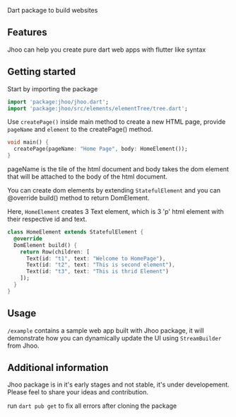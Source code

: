 

Dart package to build websites

## Features

Jhoo can help you create pure dart web apps with flutter like syntax

## Getting started

Start by importing the package
```dart
import 'package:jhoo/jhoo.dart';
import 'package:jhoo/src/elements/elementTree/tree.dart';

```

Use ```createPage()``` inside main method to create a new HTML page,
provide ```pageName``` and ```element``` to the createPage() method.

```dart
void main() {
  createPage(pageName: "Home Page", body: HomeElement());
}

```

pageName is the tile of the html document and body takes the dom element
that will be attached to the body of the html document.


You can create dom elements by extending ```StatefulElement```
and you can @override build() method to return DomElement.

Here, ```HomeElement``` creates 3 Text element, which is 3 'p' html element with their 
respective id and text.

```dart
class HomeElement extends StatefulElement {
  @override
  DomElement build() {
    return Row(children: [
      Text(id: "t1", text: "Welcome to HomePage"),
      Text(id: "t2", text: "This is second element"),
      Text(id: "t3", text: "This is thrid Element")
    ]);
  }
}

```


## Usage

`/example` contains a sample web app built with Jhoo package, it will demonstrate 
how you can dynamically update the UI using ```StreamBuilder``` from Jhoo.


## Additional information

Jhoo package is in it's early stages and not stable, it's under developement. 
Please feel to share your ideas and contribution.

run ```dart pub get``` to fix all errors after cloning the package